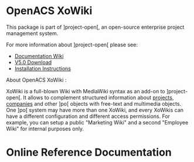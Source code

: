 # OpenACS XoWiki 
This package is part of ]project-open[, an open-source enterprise project management system.

For more information about ]project-open[ please see:
* [Documentation Wiki](http://www.project-open.com/en/)
* [V5.0 Download](https://sourceforge.net/projects/project-open/files/project-open/V5.0/)
* [Installation Instructions](http://www.project-open.com/en/list-installers)

About OpenACS XoWiki :

<p><p><p><p>XoWiki is a full-blown Wiki with MediaWiki syntax as an add-on to ]project-open[. It allows to complement structured information about <a href="/en/object-type-im-project">projects</a>, <a href="/en/object-type-im-company">companies</a> and other ]po[ objects with free-text and multimedia objects. One ]po[ system may have more than one XoWiki, and every XoWikis can have a different configuration and different access permissions. For example, you can setup a public &quot;Marketing Wiki&quot; and a second &quot;Employee Wiki&quot; for internal purposes only. 

# Online Reference Documentation

